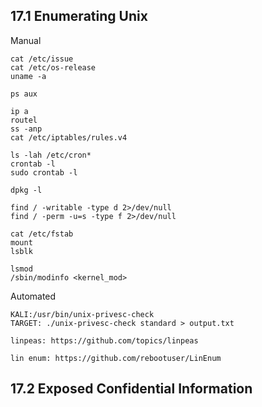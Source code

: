 
## 17.1 Enumerating Unix

Manual 

```
cat /etc/issue
cat /etc/os-release
uname -a

ps aux

ip a
routel
ss -anp
cat /etc/iptables/rules.v4

ls -lah /etc/cron*
crontab -l
sudo crontab -l

dpkg -l

find / -writable -type d 2>/dev/null
find / -perm -u=s -type f 2>/dev/null

cat /etc/fstab
mount
lsblk

lsmod
/sbin/modinfo <kernel_mod>
```

Automated

```
KALI:/usr/bin/unix-privesc-check
TARGET: ./unix-privesc-check standard > output.txt

linpeas: https://github.com/topics/linpeas

lin enum: https://github.com/rebootuser/LinEnum
```


## 17.2 Exposed Confidential Information